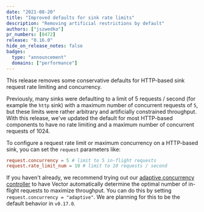 ```yaml
---
date: "2021-08-20"
title: "Improved defaults for sink rate limits"
description: "Removing artificial restrictions by default"
authors: ["jszwedko"]
pr_numbers: [8472]
release: "0.16.0"
hide_on_release_notes: false
badges:
  type: "announcement"
  domains: ["performance"]
---
```


This release removes some conservative defaults for HTTP-based sink request rate
limiting and concurrency.

Previously, many sinks were defaulting to a limit of 5 requests / second (for
example the `http` sink) with a maximum number of concurrent requests of `5`,
but these limits were rather arbitrary and artificially constrained throughput.
With this release, we've updated the default for most HTTP-based components to
have no rate limiting and a maximum number of concurrent requests of 1024.

To configure a request rate limit or maximum concurrency on a HTTP-based sink,
you can set the `request` parameters like:

```toml
request.concurrency = 5 # limit to 5 in-flight requests
request.rate_limit_num = 10 # limit to 10 requests / second
```

If you haven't already, we recommend trying out our [adaptive concurrency
controller](/blog/adaptive-request-concurrency/) to have Vector
automatically determine the optimal number of in-flight requests to maximize
throughput. You can do this by setting `request.concurrency = "adaptive"`. We
are planning for this to be the default behavior in `v0.17.0`.
